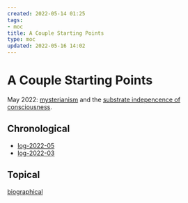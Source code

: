 ```yaml
---
created: 2022-05-14 01:25
tags:
- moc
title: A Couple Starting Points
type: moc
updated: 2022-05-16 14:02
---
```

   
# A Couple Starting Points   
May 2022: [mysterianism](../../www/mysterianism.md) and the [substrate indepencence of consciousness](../../www/thought/substrate%20indepencence%20of%20consciousness.md).   
   
## Chronological   
   
- [log-2022-05](../../www/moc/log-2022-05.md)   
- [log-2022-03](../../www/moc/log-2022-03.md)   
   
## Topical   
[biographical](/not_created.md)